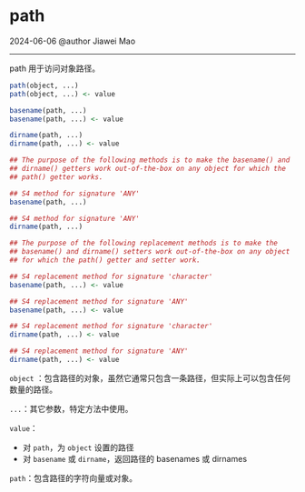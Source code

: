 # path

2024-06-06
@author Jiawei Mao
***

path 用于访问对象路径。

```R
path(object, ...)
path(object, ...) <- value

basename(path, ...)
basename(path, ...) <- value

dirname(path, ...)
dirname(path, ...) <- value

## The purpose of the following methods is to make the basename() and
## dirname() getters work out-of-the-box on any object for which the
## path() getter works.

## S4 method for signature 'ANY'
basename(path, ...)

## S4 method for signature 'ANY'
dirname(path, ...)

## The purpose of the following replacement methods is to make the
## basename() and dirname() setters work out-of-the-box on any object
## for which the path() getter and setter work.

## S4 replacement method for signature 'character'
basename(path, ...) <- value

## S4 replacement method for signature 'ANY'
basename(path, ...) <- value

## S4 replacement method for signature 'character'
dirname(path, ...) <- value

## S4 replacement method for signature 'ANY'
dirname(path, ...) <- value
```

`object` ：包含路径的对象，虽然它通常只包含一条路径，但实际上可以包含任何数量的路径。

`...`：其它参数，特定方法中使用。

`value`：

- 对 `path`，为 `object` 设置的路径
- 对 `basename` 或 `dirname`，返回路径的 basenames 或 dirnames

`path`：包含路径的字符向量或对象。

